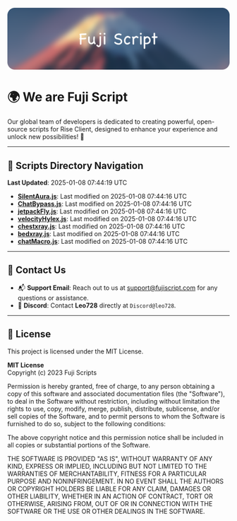 ![Banner](.github/b.webp)

# 🌍 **We are Fuji Script**

Our global team of developers is dedicated to creating powerful, open-source scripts for Rise Client, designed to enhance your experience and unlock new possibilities! 🌟

---
<!-- SCRIPTS_NAVIGATION_START -->
## 📂 **Scripts Directory Navigation**

**Last Updated**: 2025-01-08 07:44:19 UTC

- **[SilentAura.js](scripts/SilentAura.js)**: Last modified on 2025-01-08 07:44:16 UTC
- **[ChatBypass.js](scripts/ChatBypass.js)**: Last modified on 2025-01-08 07:44:16 UTC
- **[jetpackFly.js](scripts/jetpackFly.js)**: Last modified on 2025-01-08 07:44:16 UTC
- **[velocityHylex.js](scripts/velocityHylex.js)**: Last modified on 2025-01-08 07:44:16 UTC
- **[chestxray.js](scripts/chestxray.js)**: Last modified on 2025-01-08 07:44:16 UTC
- **[bedxray.js](scripts/bedxray.js)**: Last modified on 2025-01-08 07:44:16 UTC
- **[chatMacro.js](scripts/chatMacro.js)**: Last modified on 2025-01-08 07:44:16 UTC

<!-- SCRIPTS_NAVIGATION_END -->

---

## 💬 **Contact Us**  
- 📬 **Support Email**: Reach out to us at [support@fujiscript.com](mailto:support@fujiscript.com) for any questions or assistance.  
- 💬 **Discord**: Contact **Leo728** directly at `Discord@leo728`.

---

## 📜 **License**

This project is licensed under the MIT License.  

**MIT License**  
Copyright (c) 2023 Fuji Scripts  

Permission is hereby granted, free of charge, to any person obtaining a copy of this software and associated documentation files (the "Software"), to deal in the Software without restriction, including without limitation the rights to use, copy, modify, merge, publish, distribute, sublicense, and/or sell copies of the Software, and to permit persons to whom the Software is furnished to do so, subject to the following conditions:  

The above copyright notice and this permission notice shall be included in all copies or substantial portions of the Software.  

THE SOFTWARE IS PROVIDED "AS IS", WITHOUT WARRANTY OF ANY KIND, EXPRESS OR IMPLIED, INCLUDING BUT NOT LIMITED TO THE WARRANTIES OF MERCHANTABILITY, FITNESS FOR A PARTICULAR PURPOSE AND NONINFRINGEMENT. IN NO EVENT SHALL THE AUTHORS OR COPYRIGHT HOLDERS BE LIABLE FOR ANY CLAIM, DAMAGES OR OTHER LIABILITY, WHETHER IN AN ACTION OF CONTRACT, TORT OR OTHERWISE, ARISING FROM, OUT OF OR IN CONNECTION WITH THE SOFTWARE OR THE USE OR OTHER DEALINGS IN THE SOFTWARE.  
